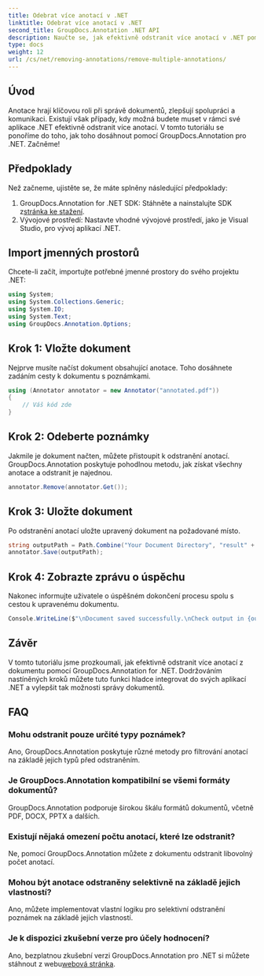 ```yaml
---
title: Odebrat více anotací v .NET
linktitle: Odebrat více anotací v .NET
second_title: GroupDocs.Annotation .NET API
description: Naučte se, jak efektivně odstranit více anotací v .NET pomocí GroupDocs.Annotation. Postupujte podle našeho podrobného návodu pro bezproblémovou integraci do vašich aplikací.
type: docs
weight: 12
url: /cs/net/removing-annotations/remove-multiple-annotations/
---
```

## Úvod
Anotace hrají klíčovou roli při správě dokumentů, zlepšují spolupráci a komunikaci. Existují však případy, kdy možná budete muset v rámci své aplikace .NET efektivně odstranit více anotací. V tomto tutoriálu se ponoříme do toho, jak toho dosáhnout pomocí GroupDocs.Annotation pro .NET. Začněme!
## Předpoklady
Než začneme, ujistěte se, že máte splněny následující předpoklady:
1.  GroupDocs.Annotation for .NET SDK: Stáhněte a nainstalujte SDK z[stránka ke stažení](https://releases.groupdocs.com/annotation/net/).
2. Vývojové prostředí: Nastavte vhodné vývojové prostředí, jako je Visual Studio, pro vývoj aplikací .NET.

## Import jmenných prostorů
Chcete-li začít, importujte potřebné jmenné prostory do svého projektu .NET:
```csharp
using System;
using System.Collections.Generic;
using System.IO;
using System.Text;
using GroupDocs.Annotation.Options;
```
## Krok 1: Vložte dokument
Nejprve musíte načíst dokument obsahující anotace. Toho dosáhnete zadáním cesty k dokumentu s poznámkami.
```csharp
using (Annotator annotator = new Annotator("annotated.pdf"))
{
    // Váš kód zde
}
```
## Krok 2: Odeberte poznámky
Jakmile je dokument načten, můžete přistoupit k odstranění anotací. GroupDocs.Annotation poskytuje pohodlnou metodu, jak získat všechny anotace a odstranit je najednou.
```csharp
annotator.Remove(annotator.Get());
```
## Krok 3: Uložte dokument
Po odstranění anotací uložte upravený dokument na požadované místo.
```csharp
string outputPath = Path.Combine("Your Document Directory", "result" + Path.GetExtension("input.pdf"));
annotator.Save(outputPath);
```
## Krok 4: Zobrazte zprávu o úspěchu
Nakonec informujte uživatele o úspěšném dokončení procesu spolu s cestou k upravenému dokumentu.
```csharp
Console.WriteLine($"\nDocument saved successfully.\nCheck output in {outputPath}.");
```

## Závěr
V tomto tutoriálu jsme prozkoumali, jak efektivně odstranit více anotací z dokumentu pomocí GroupDocs.Annotation for .NET. Dodržováním nastíněných kroků můžete tuto funkci hladce integrovat do svých aplikací .NET a vylepšit tak možnosti správy dokumentů.
## FAQ
### Mohu odstranit pouze určité typy poznámek?
Ano, GroupDocs.Annotation poskytuje různé metody pro filtrování anotací na základě jejich typů před odstraněním.
### Je GroupDocs.Annotation kompatibilní se všemi formáty dokumentů?
GroupDocs.Annotation podporuje širokou škálu formátů dokumentů, včetně PDF, DOCX, PPTX a dalších.
### Existují nějaká omezení počtu anotací, které lze odstranit?
Ne, pomocí GroupDocs.Annotation můžete z dokumentu odstranit libovolný počet anotací.
### Mohou být anotace odstraněny selektivně na základě jejich vlastností?
Ano, můžete implementovat vlastní logiku pro selektivní odstranění poznámek na základě jejich vlastností.
### Je k dispozici zkušební verze pro účely hodnocení?
 Ano, bezplatnou zkušební verzi GroupDocs.Annotation pro .NET si můžete stáhnout z webu[webová stránka](https://releases.groupdocs.com/annotation/net/).
